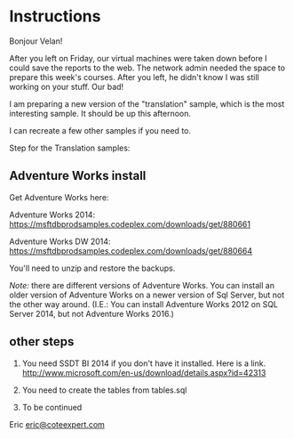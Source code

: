 Instructions
============

Bonjour Velan!

After you left on Friday, our virtual machines were taken down before I could save the reports to the web. The network admin needed the space to prepare this week's courses. After you left, he didn't know I was still working on your stuff. Our bad!

I am preparing a new version of the "translation" sample, which is the most interesting sample. It should be up this afternoon. 

I can recreate a few other samples if you need to.  


Step for the Translation samples:

## Adventure Works install

Get Adventure Works here:

Adventure Works 2014: 
https://msftdbprodsamples.codeplex.com/downloads/get/880661

Adventure Works DW 2014:
https://msftdbprodsamples.codeplex.com/downloads/get/880664

You'll need to unzip and restore the backups.  

*Note:* there are different versions of Adventure Works.  You can install an older version of Adventure Works on a newer version of Sql Server, but not the other way around.  (I.E.: You can install Adventure Works 2012 on SQL Server 2014, but not Adventure Works 2016.) 

## other steps

1. You need SSDT BI 2014 if you don't have it installed. Here is a link.
http://www.microsoft.com/en-us/download/details.aspx?id=42313

2. You need to create the tables from tables.sql

3. To be continued


Eric
eric@coteexpert.com



 








